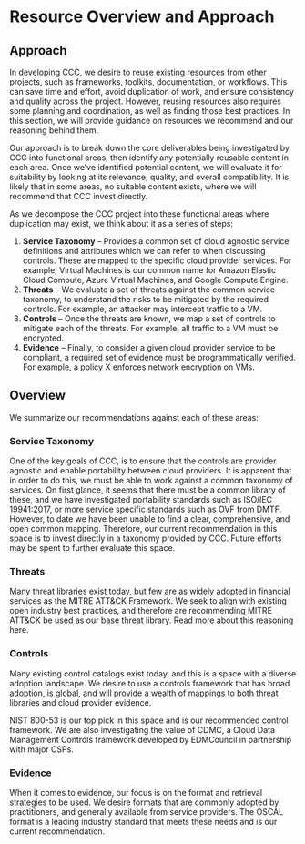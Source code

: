 # Resource Overview and Approach

## Approach

In developing CCC, we desire to reuse existing resources from other projects, such as frameworks, toolkits, documentation, or workflows. This can save time and effort, avoid duplication of work, and ensure consistency and quality across the project. However, reusing resources also requires some planning and coordination, as well as finding those best practices. In this section, we will provide guidance on resources we recommend and our reasoning behind them.

Our approach is to break down the core deliverables being investigated by CCC into functional areas, then identify any potentially reusable content in each area. Once we’ve identified potential content, we will evaluate it for suitability by looking at its relevance, quality, and overall compatibility. It is likely that in some areas, no suitable content exists, where we will recommend that CCC invest directly.

As we decompose the CCC project into these functional areas where duplication may exist, we think about it as a series of steps:

1. **Service Taxonomy** – Provides a common set of cloud agnostic service definitions and attributes which we can refer to when discussing controls. These are mapped to the specific cloud provider services. For example, Virtual Machines is our common name for Amazon Elastic Cloud Compute, Azure Virtual Machines, and Google Compute Engine.
2. **Threats** – We evaluate a set of threats against the common service taxonomy, to understand the risks to be mitigated by the required controls. For example, an attacker may intercept traffic to a VM.
3. **Controls** – Once the threats are known, we map a set of controls to mitigate each of the threats. For example, all traffic to a VM must be encrypted.
4. **Evidence** – Finally, to consider a given cloud provider service to be compliant, a required set of evidence must be programmatically verified. For example, a policy X enforces network encryption on VMs.

## Overview

We summarize our recommendations against each of these areas:

### Service Taxonomy

One of the key goals of CCC, is to ensure that the controls are provider agnostic and enable portability between cloud providers. It is apparent that in order to do this, we must be able to work against a common taxonomy of services.
On first glance, it seems that there must be a common library of these, and we have investigated portability standards such as ISO/IEC 19941:2017, or more service specific standards such as OVF from DMTF. However, to date we have been unable to find a clear, comprehensive, and open common mapping. Therefore, our current recommendation in this space is to invest directly in a taxonomy provided by CCC. Future efforts may be spent to further evaluate this space.

### Threats

Many threat libraries exist today, but few are as widely adopted in financial services as the MITRE ATT&CK Framework. We seek to align with existing open industry best practices, and therefore are recommending MITRE ATT&CK be used as our base threat library. Read more about this reasoning here.

### Controls

Many existing control catalogs exist today, and this is a space with a diverse adoption landscape. We desire to use a controls framework that has broad adoption, is global, and will provide a wealth of mappings to both threat libraries and cloud provider evidence.

NIST 800-53 is our top pick in this space and is our recommended control framework.  We are also investigating the value of CDMC, a Cloud Data Management Controls framework developed by EDMCouncil in partnership with major CSPs.

### Evidence

When it comes to evidence, our focus is on the format and retrieval strategies to be used. We desire formats that are commonly adopted by practitioners, and generally available from service providers.
The OSCAL format is a leading industry standard that meets these needs and is our current recommendation.
